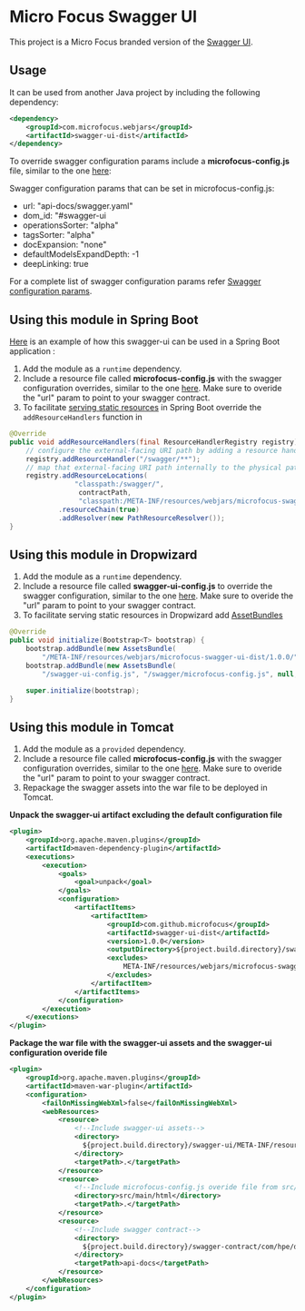 # Micro Focus Swagger UI

This project is a Micro Focus branded version of the [Swagger UI](https://github.com/swagger-api/swagger-ui).

## Usage

It can be used from another Java project by including the following dependency:

```xml
<dependency>
    <groupId>com.microfocus.webjars</groupId>
    <artifactId>swagger-ui-dist</artifactId>
</dependency>
```

To override swagger configuration params include a **microfocus-config.js** file, similar to the one [here](./src/main/resources/microfocus-config.js):

Swagger configuration params that can be set in microfocus-config.js:
 - url: "api-docs/swagger.yaml"
 - dom_id: "#swagger-ui
 - operationsSorter: "alpha"
 - tagsSorter: "alpha"
 - docExpansion: "none"
 - defaultModelsExpandDepth: -1
 - deepLinking: true

For a complete list of swagger configuration params refer [Swagger configuration params](https://github.com/swagger-api/swagger-ui/blob/master/docs/usage/configuration.md#core).

## Using this module in Spring Boot

[Here](https://github.com/CAFapi/caf-swagger) is an example of how this swagger-ui can be used in a Spring Boot application : 
1. Add the module as a `runtime` dependency.
2. Include a resource file called **microfocus-config.js** with the swagger configuration overrides, similar to the one [here](./src/main/resources/microfocus-config.js).
Make sure to overide the "url" param to point to your swagger contract.
3. To facilitate [serving static resources](https://docs.spring.io/spring-framework/docs/current/javadoc-api/org/springframework/web/servlet/config/annotation/ResourceHandlerRegistry.html) in Spring Boot override the `addResourceHandlers` function in 

```java
@Override
public void addResourceHandlers(final ResourceHandlerRegistry registry) {
    // configure the external-facing URI path by adding a resource handler
    registry.addResourceHandler("/swagger/**");
    // map that external-facing URI path internally to the physical path where the resources are actually located
    registry.addResourceLocations(             
                "classpath:/swagger/",
                 contractPath,
                 "classpath:/META-INF/resources/webjars/microfocus-swagger-ui-dist/1.0.0/") 
            .resourceChain(true)
            .addResolver(new PathResourceResolver());
}
```

## Using this module in Dropwizard

1. Add the module as a `runtime` dependency.
2. Include a resource file called **swagger-ui-config.js** to override the swagger configuration, similar to the one [here](./src/main/resources/microfocus-config.js).
Make sure to overide the "url" param to point to your swagger contract.
3. To facilitate serving static resources in Dropwizard add [AssetBundles](https://www.dropwizard.io/en/latest/manual/core.html#bundles)

```java
@Override
public void initialize(Bootstrap<T> bootstrap) {
    bootstrap.addBundle(new AssetsBundle(
        "/META-INF/resources/webjars/microfocus-swagger-ui-dist/1.0.0/", "/swagger/", "index.html", "swagger-ui"));
    bootstrap.addBundle(new AssetsBundle(
        "/swagger-ui-config.js", "/swagger/microfocus-config.js", null, "swagger-ui-config"));

    super.initialize(bootstrap);
}
```

## Using this module in Tomcat
1. Add the module as a `provided` dependency.
2. Include a resource file called **microfocus-config.js** with the swagger configuration overrides, similar to the one [here](./src/main/resources/microfocus-config.js).
Make sure to overide the "url" param to point to your swagger contract.
3. Repackage the swagger assets into the war file to be deployed in Tomcat.

**Unpack the swagger-ui artifact excluding the default configuration file**
```xml
<plugin>
    <groupId>org.apache.maven.plugins</groupId>
    <artifactId>maven-dependency-plugin</artifactId>
    <executions>
        <execution>
            <goals>
                <goal>unpack</goal>
            </goals>
            <configuration>
                <artifactItems>
                    <artifactItem>
                        <groupId>com.github.microfocus</groupId>
                        <artifactId>swagger-ui-dist</artifactId>
                        <version>1.0.0</version>
                        <outputDirectory>${project.build.directory}/swagger-ui</outputDirectory>
                        <excludes>
                            META-INF/resources/webjars/microfocus-swagger-ui-dist/1.0.0/microfocus-config.js
                        </excludes>
                    </artifactItem>
                </artifactItems>
            </configuration>
        </execution>
    </executions>
</plugin>
```

**Package the war file with the swagger-ui assets and the swagger-ui configuration overide file**
```xml
<plugin>
    <groupId>org.apache.maven.plugins</groupId>
    <artifactId>maven-war-plugin</artifactId>
    <configuration>
        <failOnMissingWebXml>false</failOnMissingWebXml>
        <webResources>
            <resource>
                <!--Include swagger-ui assets-->
                <directory>
                  ${project.build.directory}/swagger-ui/META-INF/resources/webjars/microfocus-swagger-ui-dist/1.0.0
                </directory>
                <targetPath>.</targetPath>
            </resource>
            <resource>
                <!--Include microfocus-config.js overide file from src/main/html-->
                <directory>src/main/html</directory>
                <targetPath>.</targetPath>
            </resource>
            <resource>
                <!--Include swagger contract-->
                <directory>
                  ${project.build.directory}/swagger-contract/com/hpe/darwin/tag/service/contract
                </directory>
                <targetPath>api-docs</targetPath>
            </resource>
        </webResources>
    </configuration>
</plugin>
```

